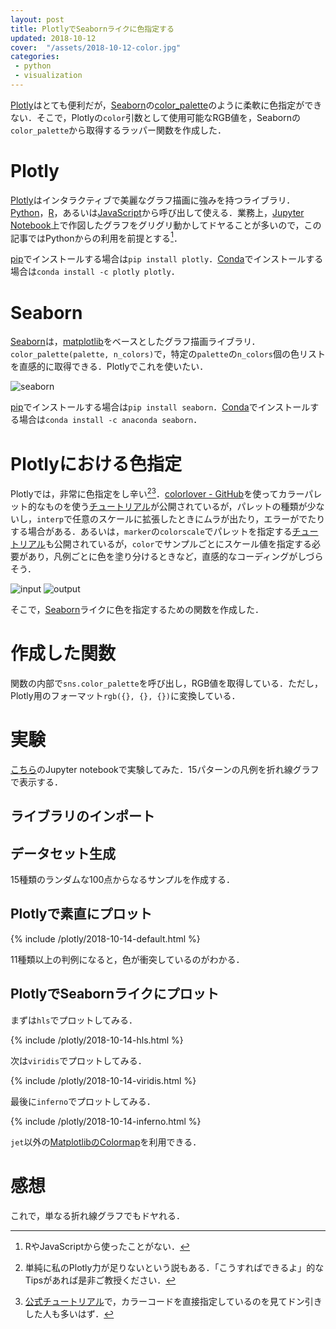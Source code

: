```yaml
---
layout: post
title: PlotlyでSeabornライクに色指定する
updated: 2018-10-12
cover:  "/assets/2018-10-12-color.jpg"
categories:
 - python
 - visualization
---
```


[Plotly](https://plot.ly/feed/#/)はとても便利だが，[Seaborn](https://seaborn.pydata.org/)の[color_palette](https://seaborn.pydata.org/generated/seaborn.color_palette.html)のように柔軟に色指定ができない．そこで，Plotlyの`color`引数として使用可能なRGB値を，Seabornの`color_palette`から取得するラッパー関数を作成した．


# Plotly

[Plotly](https://plot.ly/feed/#/)はインタラクティブで美麗なグラフ描画に強みを持つライブラリ．[Python](https://www.python.org/)，[R](https://www.r-project.org/)，あるいは[JavaScript](https://developer.mozilla.org/ja/docs/Web/JavaScript)から呼び出して使える．業務上，[Jupyter Notebook](http://jupyter.org/)上で作図したグラフをグリグリ動かしてドヤることが多いので，この記事ではPythonからの利用を前提とする[^python]．

[^python]: RやJavaScriptから使ったことがない．

[pip](https://pypi.org/project/pip/)でインストールする場合は`pip install plotly`．[Conda](https://conda.io/docs/)でインストールする場合は`conda install -c plotly plotly`．

# Seaborn

[Seaborn](https://seaborn.pydata.org/)は，[matplotlib](https://matplotlib.org/)をベースとしたグラフ描画ライブラリ．`color_palette(palette, n_colors)`で，特定の`palette`の`n_colors`個の色リストを直感的に取得できる．Plotlyでこれを使いたい．

![seaborn]({{site.baseurl}}/assets/2018-10-14-seaborn.PNG)

[pip](https://pypi.org/project/pip/)でインストールする場合は`pip install seaborn`．[Conda](https://conda.io/docs/)でインストールする場合は`conda install -c anaconda seaborn`．


# Plotlyにおける色指定

Plotlyでは，非常に色指定をし辛い[^plotly][^tutorial]．[colorlover - GitHub](https://github.com/jackparmer/colorlover)を使ってカラーパレット的なものを使う[チュートリアル](https://plot.ly/ipython-notebooks/color-scales/)が公開されているが，パレットの種類が少ないし，`interp`で任意のスケールに拡張したときにムラが出たり，エラーがでたりする場合がある．あるいは，`marker`の`colorscale`でパレットを指定する[チュートリアル](https://plot.ly/python/line-and-scatter/)も公開されているが，`color`でサンプルごとにスケール値を指定する必要があり，凡例ごとに色を塗り分けるときなど，直感的なコーディングがしづらそう．

[^plotly]: 単純に私のPlotly力が足りないという説もある．「こうすればできるよ」的なTipsがあれば是非ご教授ください．
[^tutorial]: [公式チュートリアル](https://plot.ly/python/ipython-notebook-tutorial/)で，カラーコードを直接指定しているのを見てドン引きした人も多いはず．

![input]({{site.baseurl}}/assets/2018-10-14-input.PNG)
![output]({{site.baseurl}}/assets/2018-10-14-output.PNG)

そこで，[Seaborn](https://seaborn.pydata.org/)ライクに色を指定するための関数を作成した．

# 作成した関数

<script src="https://gist.github.com/haltaro/46ae7cf74affbf6fc8dc1b735131e824.js"></script>

関数の内部で`sns.color_palette`を呼び出し，RGB値を取得している．ただし，Plotly用のフォーマット`rgb({}, {}, {})`に変換している．

# 実験

[こちら](https://github.com/haltaro/plotly-with-seaborn-color_palette/blob/master/plotly_colorpalette.ipynb)のJupyter notebookで実験してみた．15パターンの凡例を折れ線グラフで表示する．

## ライブラリのインポート

<script src="https://gist.github.com/haltaro/2d6873cb97e56e6d7766b96355b69db3.js"></script>

## データセット生成

15種類のランダムな100点からなるサンプルを作成する．

<script src="https://gist.github.com/haltaro/a81373e40b135577fb733da9931049e8.js"></script>

## Plotlyで素直にプロット

<script src="https://gist.github.com/haltaro/6ffb22849b80846411c43309dc678dab.js"></script>

{% include /plotly/2018-10-14-default.html %}

11種類以上の判例になると，色が衝突しているのがわかる．

## PlotlyでSeabornライクにプロット

まずは`hls`でプロットしてみる．

<script src="https://gist.github.com/haltaro/a575ab32ad879afc6153b3770e8e997f.js"></script>

{% include /plotly/2018-10-14-hls.html %}

次は`viridis`でプロットしてみる．

<script src="https://gist.github.com/haltaro/df9262d935c5637d7e83c098dde746d8.js"></script>

{% include /plotly/2018-10-14-viridis.html %}

最後に`inferno`でプロットしてみる．

<script src="https://gist.github.com/haltaro/b1419b51006aec59f2746223ac5ae809.js"></script>

{% include /plotly/2018-10-14-inferno.html %}

`jet`以外の[MatplotlibのColormap](https://matplotlib.org/tutorials/colors/colormaps.html)を利用できる．

# 感想

これで，単なる折れ線グラフでもドヤれる．
